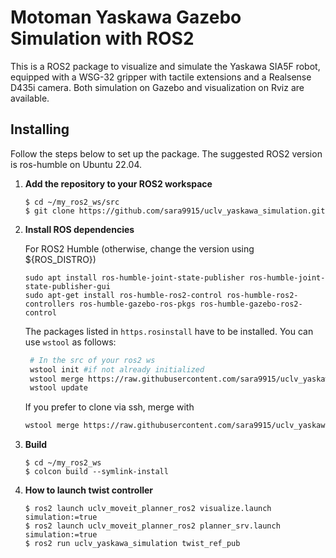 # Motoman Yaskawa Gazebo Simulation with ROS2 
This is a ROS2 package to visualize and simulate the Yaskawa SIA5F robot, equipped with a WSG-32 gripper with tactile extensions and a Realsense D435i camera. Both simulation on Gazebo and visualization on Rviz are available. 

## Installing
Follow the steps below to set up the package. The suggested ROS2 version is ros-humble on Ubuntu 22.04.

1. **Add the repository to your ROS2 workspace**
    ```
    $ cd ~/my_ros2_ws/src
    $ git clone https://github.com/sara9915/uclv_yaskawa_simulation.git
    ```

2. **Install ROS dependencies**

   For ROS2 Humble (otherwise, change the version using ${ROS_DISTRO})
    ```
    sudo apt install ros-humble-joint-state-publisher ros-humble-joint-state-publisher-gui
    sudo apt-get install ros-humble-ros2-control ros-humble-ros2-controllers ros-humble-gazebo-ros-pkgs ros-humble-gazebo-ros2-control
    
    ```
    The packages listed in `https.rosinstall` have to be installed. You can use `wstool` as follows:
   ```bash
    # In the src of your ros2 ws
    wstool init #if not already initialized
    wstool merge https://raw.githubusercontent.com/sara9915/uclv_yaskawa_simulation/main/https.rosinstall
    wstool update
    ```
   
    If you prefer to clone via ssh, merge with
    ```bash
    wstool merge https://raw.githubusercontent.com/sara9915/uclv_yaskawa_simulation/main/ssh.rosinstall
    ```

4. **Build**
    ```
    $ cd ~/my_ros2_ws
    $ colcon build --symlink-install

    ```

5. **How to launch twist controller**
    ```
    $ ros2 launch uclv_moveit_planner_ros2 visualize.launch simulation:=true
    $ ros2 launch uclv_moveit_planner_ros2 planner_srv.launch simulation:=true
    $ ros2 run uclv_yaskawa_simulation twist_ref_pub
    
    ```


